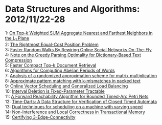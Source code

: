 # Data Structures and Algorithms: 2012/11/22-28  
1: [On Top-$k$ Weighted SUM Aggregate Nearest and Farthest Neighbors in the  $L_1$ Plane](https://doi.org/10.48550/arXiv.1211.5084)  
2: [The Rightmost Equal-Cost Position Problem](https://doi.org/10.48550/arXiv.1211.5108)  
3: [Faster Random Walks By Rewiring Online Social Networks On-The-Fly](https://doi.org/10.48550/arXiv.1211.5184)  
4: [Note on the Greedy Parsing Optimality for Dictionary-Based Text  Compression](https://doi.org/10.48550/arXiv.1211.5350)  
5: [Faster Compact Top-k Document Retrieval](https://doi.org/10.48550/arXiv.1211.5353)  
6: [Algorithms for Computing Abelian Periods of Words](https://doi.org/10.48550/arXiv.1211.5389)  
7: [Analysis of a randomized approximation scheme for matrix multiplication](https://doi.org/10.48550/arXiv.1211.5414)  
8: [Approximate pattern matching with k-mismatches in packed text](https://doi.org/10.48550/arXiv.1211.5433)  
9: [Online Vector Scheduling and Generalized Load Balancing](https://doi.org/10.48550/arXiv.1211.5729)  
10: [Interval Deletion is Fixed-Parameter Tractable](https://doi.org/10.48550/arXiv.1211.5933)  
11: [A Forward Reachability Algorithm for Bounded Timed-Arc Petri Nets](https://doi.org/10.48550/arXiv.1211.6194)  
12: [Time-Darts: A Data Structure for Verification of Closed Timed Automata](https://doi.org/10.48550/arXiv.1211.6195)  
13: [Dual techniques for scheduling on a machine with varying speed](https://doi.org/10.48550/arXiv.1211.6216)  
14: [Non-Interference and Local Correctness in Transactional Memory](https://doi.org/10.48550/arXiv.1211.6315)  
15: [Certifying 3-Edge-Connectivity](https://doi.org/10.48550/arXiv.1211.6553)  